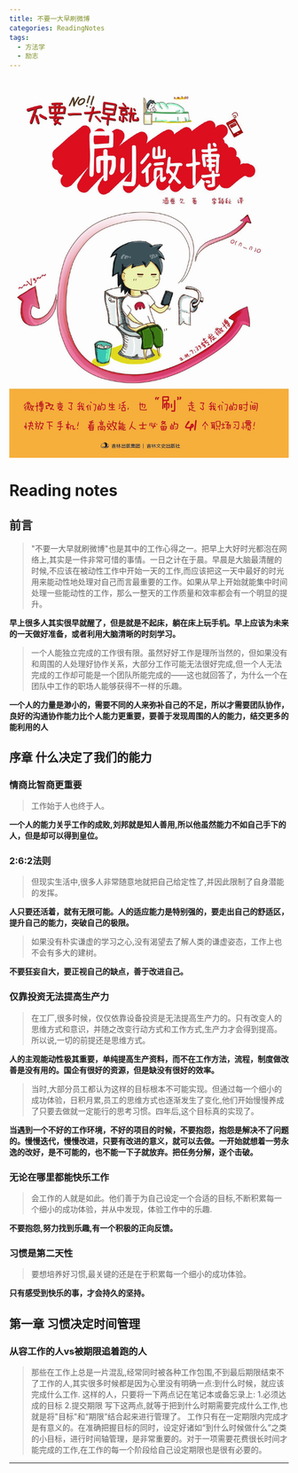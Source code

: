 ```yaml
---
title: 不要一大早刷微博
categories: ReadingNotes 
tags:
  - 方法学
  - 励志
---
```


![title](yidazaoshuaweibo/title.jpg)
# Reading notes
## 前言
>"不要一大早就刷微博"也是其中的工作心得之一。把早上大好时光都泡在网络上,其实是一件非常可惜的事情。一日之计在于晨。早晨是大脑最清醒的时候,不应该在被动性工作中开始一天的工作,而应该把这一天中最好的时光用来能动性地处理对自己而言最重要的工作。如果从早上开始就能集中时间处理一些能动性的工作，那么一整天的工作质量和效率都会有一个明显的提升。

**早上很多人其实很早就醒了，但是就是不起床，躺在床上玩手机。早上应该为未来的一天做好准备，或者利用大脑清晰的时刻学习。**

>一个人能独立完成的工作很有限。虽然好好工作是理所当然的，但如果没有和周围的人处理好协作关系，大部分工作可能无法很好完成,但一个人无法完成的工作却可能是一个团队所能完成的——这也就回答了，为什么一个在团队中工作的职场人能够获得不一样的乐趣。

**一个人的力量是渺小的，需要不同的人来弥补自己的不足，所以才需要团队协作，良好的沟通协作能力比个人能力更重要，要善于发现周围的人的能力，结交更多的能利用的人**

## 序章 什么决定了我们的能力
### 情商比智商更重要
>工作始于人也终于人。

**一个人的能力关乎工作的成败,刘邦就是知人善用,所以他虽然能力不如自己手下的人，但是却可以得到皇位。**

### 2:6:2法则
>但现实生活中,很多人非常随意地就把自己给定性了,并因此限制了自身潜能的发挥。

**人只要还活着，就有无限可能。人的适应能力是特别强的，要走出自己的舒适区，提升自己的能力，突破自己的极限。**

>如果没有朴实谦虚的学习之心,没有渴望去了解人类的谦虚姿态，工作上也不会有多大的建树。

**不要狂妄自大，要正视自己的缺点，善于改进自己。**

### 仅靠投资无法提高生产力
>在工厂,很多时候，仅仅依靠设备投资是无法提高生产力的。只有改变人的思维方式和意识，并随之改变行动方式和工作方式,生产力才会得到提高。所以说,一切的前提还是思维方式。

**人的主观能动性极其重要，单纯提高生产资料，而不在工作方法，流程，制度做改善是没有用的。国企有很好的资源，但是缺没有很好的效率。**

>当时,大部分员工都认为这样的目标根本不可能实现。但通过每一个细小的成功体验，日积月累,员工的思维方式也逐渐发生了变化,他们开始慢慢养成了只要去做就一定能行的思考习惯。四年后,这个目标真的实现了。

**当遇到一个不好的工作环境，不好的项目的时候，不要抱怨，抱怨是解决不了问题的。慢慢迭代，慢慢改进，只要有改进的意义，就可以去做。一开始就想着一劳永逸的改好，是不可能的，也不能一下子就放弃。把任务分解，逐个击破。**

### 无论在哪里都能快乐工作
>会工作的人就是如此。他们善于为自己设定一个合适的目标,不断积累每一个细小的成功体验，并从中发现，体验工作中的乐趣.

**不要抱怨,努力找到乐趣,有一个积极的正向反馈。**

### 习惯是第二天性
>要想培养好习惯,最关键的还是在于积累每一个细小的成功体验。

**只有感受到快乐的事，才会持久的坚持。**

## 第一章 习惯决定时间管理
### 从容工作的人vs被期限追着跑的人
>那些在工作上总是一片混乱,经常同时被各种工作包围,不到最后期限结束不了工作的人,其实很多时候都是因为心里没有明确一点:到什么时候，就应该完成什么工作.
    这样的人，只要将一下两点记在笔记本或备忘录上:
    1.必须达成的目标
    2.提交期限
    写下这两点,就等于把到什么时期需要完成什么工作,也就是将"目标"和“期限”结合起来进行管理了。
    工作只有在一定期限内完成才是有意义的。在准确把握目标的同时，设定好诸如“到什么时候做什么”之类的小目标，进行时间轴管理，是非常重要的。对于一项需要花费很长时间才能完成的工作,在工作的每一个阶段给自己设定期限也是很有必要的。

****